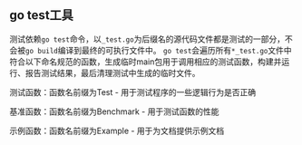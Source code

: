 ## go test工具
测试依赖`go test`命令，以`_test.go`为后缀名的源代码文件都是测试的一部分，不会被`go build`编译到最终的可执行文件中。
`go test`会遍历所有`*_test.go`文件中符合以下命名规范的函数，生成临时main包用于调用相应的测试函数，构建并运行、报告测试结果，最后清理测试中生成的临时文件。

测试函数：函数名前缀为Test - 用于测试程序的一些逻辑行为是否正确

基准函数：函数名前缀为Benchmark - 用于测试函数的性能

示例函数：函数名前缀为Example - 用于为文档提供示例文档

